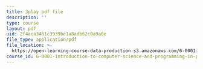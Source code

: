 ```yaml
---
title: 3play pdf file
description: ''
type: course
layout: pdf
uid: 2f4aca3461c3939be1a8adb62c0a9a0e
file_type: application/pdf
file_location: >-
  https://open-learning-course-data-production.s3.amazonaws.com/6-0001-introduction-to-computer-science-and-programming-in-python-fall-2016/2f4aca3461c3939be1a8adb62c0a9a0e_-wz4iU2V-Yo.pdf
course_id: 6-0001-introduction-to-computer-science-and-programming-in-python-fall-2016
---
```

